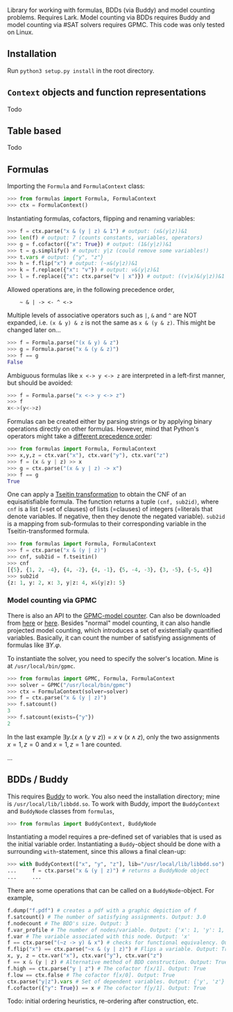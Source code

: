 Library for working with formulas, BDDs (via Buddy) and model counting problems. Requires Lark. Model counting via BDDs requires Buddy and model counting via #SAT solvers requires GPMC. This code was only tested on Linux.

## Installation

Run `python3 setup.py install` in the root directory.

## `Context` objects and function representations

Todo

## Table based

Todo 

## Formulas

Importing the `Formula` and `FormulaContext` class:

```python
>>> from formulas import Formula, FormulaContext
>>> ctx = FormulaContext()
```

Instantiating formulas, cofactors, flipping and renaming variables:

```python
>>> f = ctx.parse("x & (y | z) & 1") # output: (x&(y|z))&1
>>> len(f) # output: 7 (counts constants, variables, operators)
>>> g = f.cofactor({"x": True}) # output: (1&(y|z))&1
>>> t = g.simplify() # output: y|z (could remove some variables!)
>>> t.vars # output: {"y", "z"}
>>> h = f.flip("x") # output: (~x&(y|z))&1
>>> k = f.replace({"x": "v"}) # output: v&(y|z)&1
>>> l = f.replace({"x": ctx.parse("v | x")}) # output: ((v|x)&(y|z))&1
```

Allowed operations are, in the following precedence order,

```
    ~ & | -> <- ^ <->
```

Multiple levels of associative operators such as `|`, `&` and `^` are NOT expanded, i.e. `(x & y) & z` is not the same as `x & (y & z)`. This might be changed later on...

```python
>>> f = Formula.parse("(x & y) & z")
>>> g = Formula.parse("x & (y & z)")
>>> f == g
False
``` 

Ambiguous formulas like `x <-> y <-> z` are interpreted in a left-first manner, but should be avoided:

```python
>>> f = Formula.parse("x <-> y <-> z")
>>> f
x<->(y<->z)
```

Formulas can be created either by parsing strings or by applying binary operations directly on other formulas. However, mind that Python's operators might take a [different precedence order](https://www.programiz.com/python-programming/precedence-associativity):

```python
>>> from formulas import Formula, FormulaContext
>>> x,y,z = ctx.var("x"), ctx.var("y"), ctx.var("z")
>>> f = (x & y | z) >> x
>>> g = ctx.parse("(x & y | z) -> x")
>>> f == g 
True
```

One can apply a [Tseitin transformation](https://en.wikipedia.org/wiki/Tseytin_transformation) to obtain the CNF of an equisatisfiable formula. The function returns a tuple `(cnf, sub2id)`, where `cnf` is a list (=set of clauses) of lists (=clauses) of integers (=literals that denote variables. If negative, then they denote the negated variable). `sub2id` is a mapping from sub-formulas to their corresponding variable in the Tseitin-transformed formula.

```python
>>> from formulas import Formula, FormulaContext
>>> f = ctx.parse("x & (y | z)")
>>> cnf, sub2id = f.tseitin()
>>> cnf
[{5}, {1, 2, -4}, {4, -2}, {4, -1}, {5, -4, -3}, {3, -5}, {-5, 4}]
>>> sub2id
{z: 1, y: 2, x: 3, y|z: 4, x&(y|z): 5}
```

### Model counting via GPMC

There is also an API to the [GPMC-model counter](https://git.trs.css.i.nagoya-u.ac.jp/k-hasimt/GPMC). Can also be downloaded from [here](https://cloudstore.zih.tu-dresden.de/index.php/s/xPPwZx7382kxP7i) or [here](https://zenodo.org/record/4878583). Besides "normal" model counting, it can also handle projected model counting, which introduces a set of existentially quantified variables. Basically, it can count the number of satisfying assignments of formulas like $\exists Y. \varphi$.

To instantiate the solver, you need to specify the solver's location. Mine is at `/usr/local/bin/gpmc`. 

```python
>>> from formulas import GPMC, Formula, FormulaContext
>>> solver = GPMC("/usr/local/bin/gpmc")
>>> ctx = FormulaContext(solver=solver)
>>> f = ctx.parse("x & (y | z)")
>>> f.satcount() 
3
>>> f.satcount(exists={"y"})
2
```

In the last example $\exists y. (x \land (y \lor z)) = x \lor (x \land z)$, only the two assignments $x=1, z=0$ and $x=1, z=1$ are counted.

...


## BDDs / Buddy

This requires [Buddy](https://github.com/jgcoded/BuDDy) to work. You also need the installation directory; mine is `/usr/local/lib/libbdd.so`. To work with Buddy, import the `BuddyContext` and `BuddyNode` classes from `formulas`,

```python
>>> from formulas import BuddyContext, BuddyNode
```

Instantiating a model requires a pre-defined set of variables that is used as the initial variable order. Instantiating a `Buddy`-object should be done with a surrounding `with`-statement, since this allows a final clean-up:

```python
>>> with BuddyContext(["x", "y", "z"], lib="/usr/local/lib/libbdd.so") as ctx:
...     f = ctx.parse("x & (y | z)") # returns a BuddyNode object
...     ...
```

There are some operations that can be called on a `BuddyNode`-object. For example,

```python
f.dump("f.pdf") # creates a pdf with a graphic depiction of f
f.satcount() # The number of satisfying assignments. Output: 3.0
f.nodecount # The BDD's size. Output: 3
f.var_profile # The number of nodes/variable. Output: {'x': 1, 'y': 1, 'z': 1}
f.var # The variable associated with this node. Output: 'x'
f == ctx.parse("(~z -> y) & x") # checks for functional equivalency. Output: True
f.flip("x") == ctx.parse("~x & (y | z)") # Flips a variable. Output: True
x, y, z = ctx.var("x"), ctx.var("y"), ctx.var("z")
f == x & (y | z) # Alternative method of BDD construction. Output: True
f.high == ctx.parse("y | z") # The cofactor f[x/1]. Output: True
f.low == ctx.false # The cofactor f[x/0]. Output: True
ctx.parse("y|z").vars # Set of dependent variables. Output: {'y', 'z'}
f.cofactor({"y": True}) == x # The cofactor f[y/1]. Output: True
```

Todo: initial ordering heuristics, re-ordering after construction, etc.